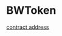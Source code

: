 # BWToken

[contract address](https://testnet.bscscan.com/address/0xd9349acac0529281694c8008f2d1cb1201260a54)
